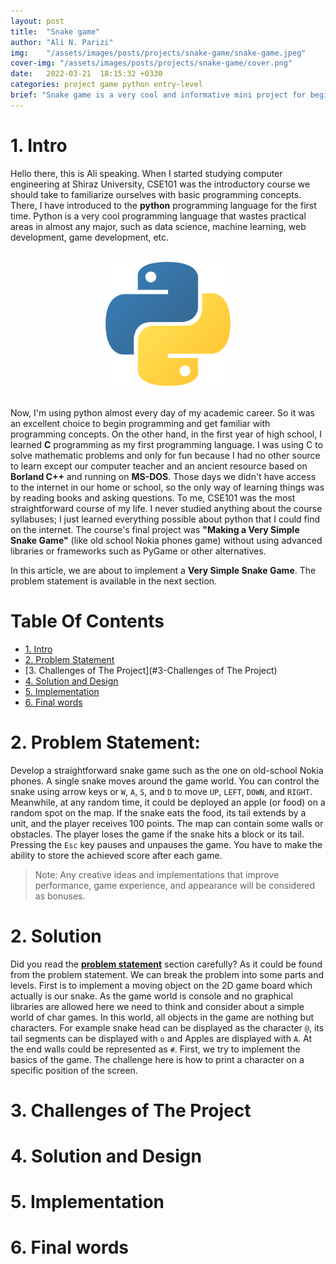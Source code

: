 ```yaml
---
layout: post
title:  "Snake game"
author: "Ali N. Parizi"
img:    "/assets/images/posts/projects/snake-game/snake-game.jpeg"
cover-img: "/assets/images/posts/projects/snake-game/cover.png"
date:   2022-03-21  18:15:32 +0330
categories: project game python entry-level
brief: "Snake game is a very cool and informative mini project for beginners, in this post we are going to implement a simple snake game from scratch using python."
---
```


# 1. Intro
Hello there, this is Ali speaking. When I started studying computer engineering at Shiraz University, CSE101 was the introductory course we should take to familiarize ourselves with basic programming concepts. There, I have introduced to the **python** programming language for the first time. Python is a very cool programming language that wastes practical areas in almost any major, such as data science, machine learning, web development, game development, etc.

<br>
<div align="center">
    <img src="/assets/images/posts/projects/snake-game/python-logo.png" width="200px">
</div>
<br>

Now, I'm using python almost every day of my academic career. So it was an excellent choice to begin programming and get familiar with programming concepts. On the other hand, in the first year of high school, I learned **C** programming as my first programming language. I was using C to solve mathematic problems and only for fun because I had no other source to learn except our computer teacher and an ancient resource based on **Borland C++** and running on **MS-DOS**. Those days we didn't have access to the internet in our home or school, so the only way of learning things was by reading books and asking questions. To me, CSE101 was the most straightforward course of my life. I never studied anything about the course syllabuses; I just learned everything possible about python that I could find on the internet. The course's final project was **"Making a Very Simple Snake Game"** (like old school Nokia phones game) without using advanced libraries or frameworks such as PyGame or other alternatives.

In this article, we are about to implement a **Very Simple Snake Game**. The problem statement is available in the next section.

# Table Of Contents
- [1. Intro](#1-intro)
- [2. Problem Statement](#2-problem-statement)
- [3. Challenges of The Project](#3-Challenges of The Project)
- [4. Solution and Design](#4.solution-and-design)
- [5. Implementation](#5-implementation)
- [6. Final words](#6-final-words)

# 2. Problem Statement:

Develop a straightforward snake game such as the one on old-school Nokia phones. A single snake moves around the game world. You can control the snake using arrow keys or `W`, `A`, `S`, and `D` to move `UP`, `LEFT`, `DOWN`, and `RIGHT`. Meanwhile, at any random time, it could be deployed an apple (or food) on a random spot on the map. If the snake eats the food, its tail extends by a unit, and the player receives 100 points. The map can contain some walls or obstacles. The player loses the game if the snake hits a block or its tail. Pressing the `Esc` key pauses and unpauses the game. You have to make the ability to store the achieved score after each game.
> Note: Any creative ideas and implementations that improve performance, game experience, and appearance will be considered as bonuses.

# 2. Solution
Did you read the **[problem statement](#11-problem-statement)** section carefully? As it could be found from the problem statement. We can break the problem into some parts and levels. First is to implement a moving object on the 2D game board which actually is our snake. As the game world is console and no graphical libraries are allowed here we need to think and consider about a simple world of char games. In this world, all objects in the game are nothing but characters. For example snake head can be displayed as the character `@`, its tail segments can be displayed with `o` and Apples are displayed with `A`. At the end walls could be represented as `#`. First, we try to implement the basics of the game. The challenge here is how to print a character on a specific position of the screen. 

# 3. Challenges of The Project

# 4. Solution and Design

# 5. Implementation

# 6. Final words